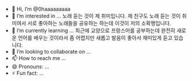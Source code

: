- 👋 Hi, I’m @0haaaaaaaaa
- 👀 I’m interested in ... 노래 듣는 것이 제 취미입니다. 제 친구도 노래 듣는 것이 취미여서 서로 좋아하는 노래들을 공유하는 하는데 이것이 저의 소확행입니다.
- 🌱 I’m currently learning ... 최근에 교양으로 프랑스어를 공부하는데 완전히 새로운 언어를 배우는 것이라서 좀 어렵지만 새롭고 발음이 좋아서 재미있게 듣고 있습니다.
- 💞️ I’m looking to collaborate on ...
- 📫 How to reach me ...
- 😄 Pronouns: ...
- ⚡ Fun fact: ...

<!---
0haaaaaaaaa/0haaaaaaaaa is a ✨ special ✨ repository because its `README.md` (this file) appears on your GitHub profile.
You can click the Preview link to take a look at your changes.
--->
